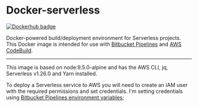 # Docker-serverless

[![Dockerhub badge](http://dockeri.co/image/giuliocalzo/docker-serverless)](https://hub.docker.com/r/giuliocalzo/docker-serverless)

Docker-powered build/deployment environment for Serverless projects. This Docker image is intended for use with [Bitbucket Pipelines](https://bitbucket.org/product/features/pipelines) and [AWS CodeBuild](https://aws.amazon.com/codebuild).

---

This image is based on node:9.5.0-alpine and has the AWS CLI, jq, Serverless v1.26.0 and Yarn installed.

To deploy a Serverless service to AWS you will need to create an IAM user with the required permissions and set credentials. I'm setting credentials using [Bitbucket Pipelines environment variables](https://confluence.atlassian.com/bitbucket/environment-variables-in-bitbucket-pipelines-794502608.html);
